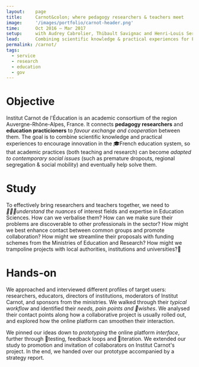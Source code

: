 ```yaml
---
layout:    page
title:     Carnot&colon; where pedagogy researchers & teachers meet
image:     '/images/portfolio/carnot-header.png'
time:      Oct 2016 – Mar 2017
setup:     with Audrey Cabrolier, Thibault Savignac and Henri-Louis Sergent.
lead:      Combining scientific knowledge & practical experiences for French education innovation.
permalink: /carnot/
tags:
  - service
  - research
  - education
  - gov
---
```


# Objective
Institut Carnot de l'Éducation is an academic consortium of the region Auvergne-Rhône-Alpes, France. It connects **pedagogy researchers** and **education practicioners** to *favour exchange and cooperation* between them. The goal is to combine scientific knowledge and practical experiences to encourage innovation in the 🎓French education system, so that academic practices (both teaching and research) can become *adapted to contemporary social issues* (such as premature dropouts, regional segregation & social mobility) and eventually help solve them.


# Study
To effectively bring researchers and teachers together, we need to *🕵🏽‍♂️understand the nuances* of interest fields and expertise in Education Sciences. How can we verbalise them? How can we make sure their problems are discoverable to other professionals in the sector? How might we best enhance contact between common groups and promote collaboration? How might we streamline their proposals with funding schemes from the Ministries of Education and Research? How might we trampoline projects with local authorities, institutions and universities?🤔


# Hands-on
We approached and interviewed different profiles of target users: researchers, educators, directors of institutions, moderators of Institut Carnot, and sponsors from the ministries. We walked through their *typical workflow* and identified their *needs, pain points and 🔮wishes*. We analysed their contact points along how a collaborative project is usually rolled out, and explored how the online platform can smoothen their interaction.

We pinned our ideas down to *prototyping* the online platform *interface*, further through 🧪testing, feedback loops and 🔄iteration. We extended our study to promotion and invitation of collaborators on Institut Carnot's project. In the end, we handed over our prototype accompanied by a strategy report.


<!--- Remarks, partner list
***
>
- favoriser la coopération entre chercheurs et praticiens dans le but d’améliorer les pratiques pédagogiques qui répondent à des enjeux sociaux importants (sorties sans formation, poids croissant des origines sociales et territoriales dans le parcours scolaire)
- construction de partenariats et la facilitation des échanges entre les chercheurs et les enseignants
- favoriser un esprit d’innovation dans le monde de l’enseignement et à instaurer une culture de coopération entre le monde de la recherche et celui de l’enseignement.
- liens entre le système éducatif et la recherche
- structures de coopération entre chercheurs académiques et praticiens
- transfert des connaissances du milieu de la recherche (psychologie cognitive, sciences de l'éducation etc) vers le milieu de l'enseignement
- favoriser l'innovation dans les pratiques pédagogiques en classe

>
le ministère de l'Éducation nationale, le ministère de l’Enseignement supérieur, de la Recherche et de l’Innovation ; les rectorats des trois académies de la région Auvergne-Rhône-Alpes (Rectorat de Clermont-Ferrand, Rectorat de Grenoble, Rectorat de Lyon) ; les universités de la région Auvergne-Rhône-Alpes (Université de Lyon, Université Claude Bernard - Lyon 1, Université Lumière - Lyon 2, Université Jean Moulin - Lyon III, Université Clermont Auvergne, Université Grenoble-Alpes, Université Jean Monnet de Saint-Étienne) ; l’ENS de Lyon et l’Institut Français de l'Éducation (IFÉ) ; les ESPE Clermont Auvergne, Grenoble, et Lyon.
--->